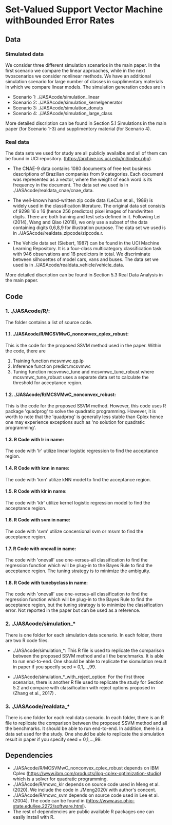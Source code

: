 # Set-Valued Support Vector Machine withBounded Error Rates

## Data
### Simulated data
We consider three different simulation scenarios in the main paper. In the first scenario we compare the linear approaches, while in the next twoscenarios we consider nonlinear methods. We have an additional simulation scenario for large number of classes in supplimentary materials in which we compare linear models. The simulation generation codes are in
* Scenario 1: ./JASAcode/simulation_linear
* Scenario 2: ./JASAcode/simulation_kernelgenerator
* Scenario 3: ./JASAcode/simulation_donuts
* Scenario 4: ./JASAcode/simulation_large_class

More detailed discription can be found in Section 5.1 Simulations in the main paper (for Scenario 1-3) and supplimentory material (for Scenario 4).

### Real data
The data sets we used for study are all publicly availalbe and all of them can be found in UCI repository. (https://archive.ics.uci.edu/ml/index.php). 

* The CNAE-9 data contains 1080 documents of free text business descriptions of Brazilian companies from 9 categories. Each document was represented as a vector, where the weight of each word is its frequency in the document. The data set we used is in ./JASAcode/realdata_cnae/cnae_data.

* The well-known hand-written zip code data  (LeCun et al., 1989) is widely used in the classification literature. The original data set consists of 9298 16 x 16 (hence 256 predictos) pixel images of handwritten digits. There are both training and test sets defined in it. Following Lei (2014), Wang and Qiao (2018), we only use a subset of the data containing digits 0,6,8,9 for illustration purpose. The data set we used is in ./JASAcode/realdata_zipcode/zipcode.r.

*  The Vehicle data set (Siebert, 1987) can be found in the UCI Machine Learning Repository. It is a four-class multicategory classification task with 946 observations and 18 predictors in total. We discriminate between silhouettes of model cars, vans and buses. The data set we used is in ./JASAcode/realdata_vehicle/vehicle_data.

More detailed discription can be found in Section 5.3 Real Data Analysis in the main paper.

## Code

### 1. ./JASAcode/R/: 
The folder contains a list of source code.

#### 1.1. ./JASAcode/R/MCSVMwC_nonconvex_cplex_robust: 
This is the code for the proposed SSVM method used in the paper. Within the code, there are
1) Training function mcsvmwc.qp.lp
2) Inference function predict.mcsvmwc
3) Tuning function mcsvmwc_tune and mcsvmwc_tune_robust where mcsvmwc_tune_robust uses a separate data set to calculate the threshold for acceptance region.

#### 1.2. ./JASAcode/R/MCSVMwC_nonconvex_robust: 
This is the code for the proposed SSVM method. However, this code uses R package 'quadprog' to solve the quadratic programming. However, it is worth to note that the 'quadprog' is generally less stable than Cplex hence one may experience exceptions such as 'no solution for quadratic programming'.

#### 1.3. R Code with lr in name: 
The code with 'lr' utilize linear logistic regression to find the acceptance region.
#### 1.4. R Code with knn in name: 
The code with 'knn' utilize kNN model to find the acceptance region.
#### 1.5. R Code with klr in name: 
The code with 'klr' utilize kernel logistic regression model to find the acceptance region.
#### 1.6. R Code with svm in name: 
The code with 'svm' utilize concersional svm or msvm to find the acceptance region.
#### 1.7. R Code with onevall in name: 
The code with 'onevall' use one-verses-all classification to find the regression function which will be plug-in to the Bayes Rule to find the acceptance region. The tuning strategy is to minimize the ambiguity. 
#### 1.8. R Code with tunebyclass in name: 
The code with 'onevall' use one-verses-all classification to find the regression function which will be plug-in to the Bayes Rule to find the acceptance region, but the tuning strategy is to minimize the classification error. Not reported in the paper but can be used as a reference.

### 2. ./JASAcode/simulation_* 
There is one folder for each simulation data scenario. In each folder, there are two R code files. 

* ./JASAcode/simulation_*: This R file is used to replicate the comparison between the proposed SSVM method and all the benchmarks. It is able to run end-to-end. One should be able to replicate the siomulation result in paper if you specify seed = 0,1,...,99.

* ./JASAcode/simulation_*_with_reject_option: For the first three scenarios, there is another R file used to replicate the study for Section 5.2 and compare with classification with reject options proposed in (Zhang et al., 2017) .

### 3. ./JASAcode/realdata_* 
There is one folder for each real data scenario. In each folder, there is an R file to replicate the comparison between the proposed SSVM method and all the benchmarks. It should be able to run end-to-end. In addition, there is a data set used for the study. One should be able to replicate the siomulation result in paper if you specify seed = 0,1,...,99.

## Dependencies
* ./JASAcode/R/MCSVMwC_nonconvex_cplex_robust depends on IBM Cplex (https://www.ibm.com/products/ilog-cplex-optimization-studio) which is a solver for quadratic programming. 
* ./JASAcode/R/mcwc_klr depends on source code used in Meng et al. (2020). We include the code in ./Meng2020/ with author's concent.
* ./JASAcode/R/mcwc_svm depends on source code used in Lee et al. (2004). The code can be found in (https://www.asc.ohio-state.edu/lee.2272/software.html).
* The rest of dependencies are public available R packages one can easily install with R.
